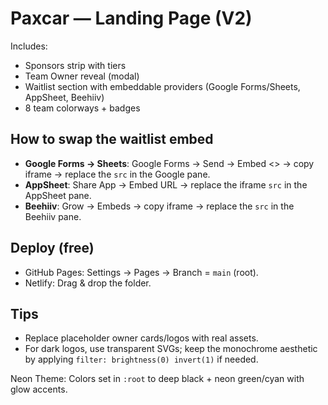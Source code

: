 # Paxcar — Landing Page (V2)

Includes:
- Sponsors strip with tiers
- Team Owner reveal (modal)
- Waitlist section with embeddable providers (Google Forms/Sheets, AppSheet, Beehiiv)
- 8 team colorways + badges

## How to swap the waitlist embed
- **Google Forms → Sheets**: Google Forms → Send → Embed <> → copy iframe → replace the `src` in the Google pane.
- **AppSheet**: Share App → Embed URL → replace the iframe `src` in the AppSheet pane.
- **Beehiiv**: Grow → Embeds → copy iframe → replace the `src` in the Beehiiv pane.

## Deploy (free)
- GitHub Pages: Settings → Pages → Branch = `main` (root).
- Netlify: Drag & drop the folder.

## Tips
- Replace placeholder owner cards/logos with real assets.
- For dark logos, use transparent SVGs; keep the monochrome aesthetic by applying `filter: brightness(0) invert(1)` if needed.


Neon Theme: Colors set in `:root` to deep black + neon green/cyan with glow accents.
